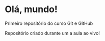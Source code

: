 # Olá, mundo!
Primeiro repositório do curso Git e GitHub

Repositório criado durante um a aula ao vivo!